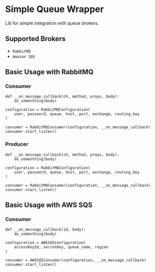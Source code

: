 # Simple Queue Wrapper

Lib for simple integration with queue brokers.

## Supported Brokers

* `RabbitMQ`  
* `Amazon SQS` 

## Basic Usage with RabbitMQ

### Consumer 
```
def __on_message_callback(ch, method, props, body):
    do_somenthing(body)
    
configuration = RabbitMQConfiguration(
    user, password, queue, host, port, exchange, routing_key
)

consumer = RabbitMQConsumer(configuration, __on_message_callback)
consumer.start_listen()
```

### Producer 
```
def __on_message_callback(ch, method, props, body):
    do_somenthing(body)
    
configuration = RabbitMQConfiguration(
    user, password, queue, host, port, exchange, routing_key
)

consumer = RabbitMQConsumer(configuration, __on_message_callback)
consumer.start_listen()
```

## Basic Usage with AWS SQS

### Consumer 
```
def __on_message_callback(id, body):
    do_somenthing(body)
    
configuration = AWSSQSConfiguration(
    accessKeyId, secretKey, queue_name, region
)

consumer = AWSSQSConsumer(configuration, __on_message_callback)
consumer.start_listen()
```